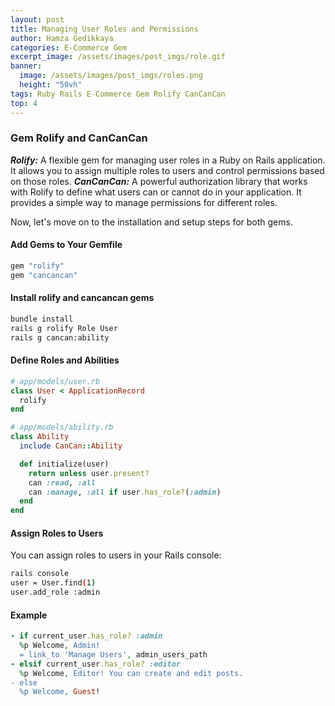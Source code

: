 ```yaml
---
layout: post
title: Managing User Roles and Permissions
author: Hamza Gedikkaya
categories: E-Commerce Gem
excerpt_image: /assets/images/post_imgs/role.gif
banner:
  image: /assets/images/post_imgs/roles.png
  height: "50vh"
tags: Ruby Rails E-Commerce Gem Rolify CanCanCan
top: 4
---
```


### Gem Rolify and CanCanCan

***Rolify:*** A flexible gem for managing user roles in a Ruby on Rails application. It allows you to assign multiple roles to users and control permissions based on those roles.
***CanCanCan:*** A powerful authorization library that works with Rolify to define what users can or cannot do in your application. It provides a simple way to manage permissions for different roles.

Now, let's move on to the installation and setup steps for both gems.

#### **Add Gems to Your Gemfile**

```ruby
gem "rolify"
gem "cancancan"
```

#### **Install rolify and cancancan gems**

```bash
bundle install
rails g rolify Role User
rails g cancan:ability
```

#### **Define Roles and Abilities**

```ruby
# app/models/user.rb
class User < ApplicationRecord
  rolify
end
```

```ruby
# app/models/ability.rb
class Ability
  include CanCan::Ability

  def initialize(user)
    return unless user.present?
    can :read, :all
    can :manage, :all if user.has_role?(:admin)
  end
end
```

#### **Assign Roles to Users**

You can assign roles to users in your Rails console:

```bash
rails console
user = User.find(1)
user.add_role :admin
```

#### **Example**

```ruby
- if current_user.has_role? :admin
  %p Welcome, Admin!
  = link_to 'Manage Users', admin_users_path
- elsif current_user.has_role? :editor
  %p Welcome, Editor! You can create and edit posts.
- else
  %p Welcome, Guest!
```